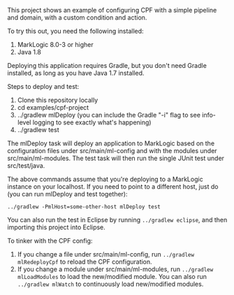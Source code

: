This project shows an example of configuring CPF with a simple pipeline and domain, with a custom condition and action.

To try this out, you need the following installed:

1. MarkLogic 8.0-3  or higher
1. Java 1.8

Deploying this application requires Gradle, but you don't need Gradle installed, as long as you have Java 1.7 installed.

Steps to deploy and test:

1. Clone this repository locally
1. cd examples/cpf-project
1. ../gradlew mlDeploy (you can include the Gradle "-i" flag to see info-level logging to see exactly what's happening)
1. ../gradlew test

The mlDeploy task will deploy an application to MarkLogic based on the configuration files under src/main/ml-config
and with the modules under src/main/ml-modules. The test task will then run the single JUnit test under src/test/java.

The above commands assume that you're deploying to a MarkLogic instance on your localhost. If you need to point to a different host,
just do (you can run mlDeploy and test together):

    ../gradlew -PmlHost=some-other-host mlDeploy test

You can also run the test in Eclipse by running `../gradlew eclipse`, and then importing this project into Eclipse. 

To tinker with the CPF config:

1. If you change a file under src/main/ml-config, run `../gradlew mlRedeployCpf` to reload the CPF configuration.
1. If you change a module under src/main/ml-modules, run `../gradlew mlLoadModules` to load the new/modified module.
You can also run `../gradlew mlWatch` to continuously load new/modified modules. 

 

